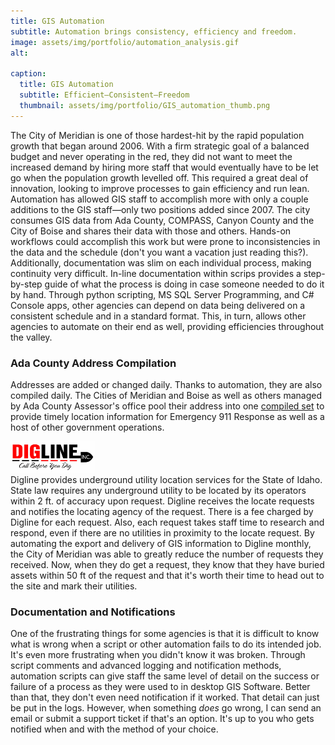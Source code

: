```yaml
---
title: GIS Automation
subtitle: Automation brings consistency, efficiency and freedom.
image: assets/img/portfolio/automation_analysis.gif
alt: 

caption:
  title: GIS Automation
  subtitle: Efficient—Consistent—Freedom
  thumbnail: assets/img/portfolio/GIS_automation_thumb.png
---
```

The City of Meridian is one of those hardest-hit by the rapid population growth that began around 2006. With a firm strategic goal of a balanced budget and never operating in the red, they did not want to meet the increased demand by hiring more staff that would eventually have to be let go when the population growth levelled off. This required a great deal of innovation, looking to improve processes to gain efficiency and run lean. Automation has allowed GIS staff to accomplish more with only a couple additions to the GIS staff—only two positions added since 2007. The city consumes GIS data from Ada County, COMPASS, Canyon County and the City of Boise and shares their data with those and others. Hands-on workflows could accomplish this work but were prone to inconsistencies in the data and the schedule (don't you want a vacation just reading this?). Additionally, documentation was slim on each individual process, making continuity very difficult. In-line documentation within scrips provides a step-by-step guide of what the process is doing in case someone needed to do it by hand. Through python scripting, MS SQL Server Programming, and C# Console apps, other agencies can depend on data being delivered on a consistent schedule and in a standard format. This, in turn, allows other agencies to automate on their end as well, providing efficiencies throughout the valley.

### Ada County Address Compilation
Addresses are added or changed daily. Thanks to automation, they are also compiled daily. The Cities of Meridian and Boise as well as others managed by Ada County Assessor's office pool their address into one <a href="https://adacounty.id.gov/assessor/land-records/ada-county-assessor-data/" target="_blank">compiled set</a> to provide timely location information for Emergency 911 Response as well as a host of other government operations.


<img src="assets/img/portfolio/digline_logo.jpg" alt="Digline Logo" height="50"/><br/>
Digline provides underground utility location services for the State of Idaho. State law requires any underground utility to be located by its operators within 2 ft. of accuracy upon request. Digline receives the locate requests and notifies the locating agency of the request. There is a fee charged by Digline for each request. Also, each request takes staff time to research and respond, even if there are no utilities in proximity to the locate request. By automating the export and delivery of GIS information to Digline monthly, the City of Meridian was able to greatly reduce the number of requests they received. Now, when they do get a request, they know that they have buried assets within 50 ft of the request and that it's worth their time to head out to the site and mark their utilities.

### Documentation and Notifications
One of the frustrating things for some agencies is that it is difficult to know what is wrong when a script or other automation fails to do its intended job. It's even more frustrating when you didn't know it was broken. Through script comments and advanced logging and notification methods, automation scripts can give staff the same level of detail on the success or failure of a process as they were used to in desktop GIS Software. Better than that, they don't even need notification if it worked. That detail can just be put in the logs. However, when something *does* go wrong, I can send an email or submit a support ticket if that's an option. It's up to you who gets notified when and with the method of your choice.